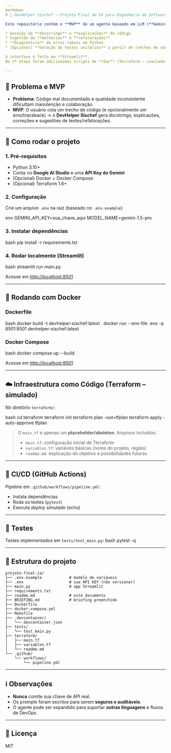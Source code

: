 ```yaml
---
markdown
# 🤖 DevHelper Sischef – Projeto Final de IA para Engenharia de Software

Este repositório contém o **MVP** de um agente baseado em LLM (**Gemini**) para auxiliar desenvolvedores em tarefas como:

* Geração de **docstrings** e **explicações** de código  
* Sugestão de **melhorias** e **refatorações**  
* **Diagnóstico** de erros comuns em Python  
* (Opcional) **Geração de testes unitários** a partir de trechos de código  

A interface é feita em **Streamlit**.  
Na 2ª etapa foram adicionados scripts de **IaC** (Terraform – simulado), **Dockerfile**, **Docker Compose**, **pipeline CI/CD** (GitHub Actions) e **testes automatizados**.

---
```


## 🎯 Problema e MVP

* **Problema**: Código mal documentado e qualidade inconsistente dificultam manutenção e colaboração.  
* **MVP**: O usuário cola um trecho de código (e opcionalmente um erro/traceback) → o **DevHelper Sischef** gera docstrings, explicações, correções e sugestões de testes/refatorações.

---

## 🚀 Como rodar o projeto

### 1. Pré-requisitos
* Python 3.10+  
* Conta no **Google AI Studio** e uma **API Key do Gemini**  
* (Opcional) Docker + Docker Compose  
* (Opcional) Terraform 1.6+  

### 2. Configuração
Crie um arquivo `.env` na raiz (baseado no `.env.example`):

env
GEMINI_API_KEY=sua_chave_aqui
MODEL_NAME=gemini-1.5-pro


### 3. Instalar dependências

bash
pip install -r requirements.txt


### 4. Rodar localmente (Streamlit)

bash
streamlit run main.py


Acesse em [http://localhost:8501](http://localhost:8501)

---

## 🐳 Rodando com Docker

### Dockerfile

bash
docker build -t devhelper-sischef:latest .
docker run --env-file .env -p 8501:8501 devhelper-sischef:latest


### Docker Compose

bash
docker compose up --build


Acesse em [http://localhost:8501](http://localhost:8501)

---

## ☁️ Infraestrutura como Código (Terraform – simulado)

No diretório `terraform/`:

bash
cd terraform
terraform init
terraform plan -out=tfplan
terraform apply -auto-approve tfplan


> O `main.tf` é apenas um **placeholder/skeleton**.
> Arquivos incluídos:
>
> * `main.tf`: configuração inicial de Terraform
> * `variables.tf`: variáveis básicas (nome do projeto, região)
> * `readme.md`: explicação do objetivo e possibilidades futuras

---

## 🔄 CI/CD (GitHub Actions)

Pipeline em `.github/workflows/pipeline.yml`:

* Instala dependências
* Roda os testes (`pytest`)
* Executa *deploy simulado* (echo)

---

## 🧪 Testes

Testes implementados em `tests/test_main.py`:
bash
pytest -q


---

## 📂 Estrutura do projeto

```
projeto-final-ia/
├── .env.example            # modelo de variáveis
├── .env                    # sua API KEY (não versionar)
├── main.py                 # app Streamlit
├── requirements.txt
├── readme.md               # este documento
├── BRIEFING.md             # briefing preenchido
├── Dockerfile
├── docker-compose.yml
├── Makefile
├── .devcontainer/
│   └── devcontainer.json
├── tests/
│   └── test_main.py
├── terraform/
│   ├── main.tf
│   ├── variables.tf
│   └── readme.md
└── .github/
    └── workflows/
        └── pipeline.yml
```

---

## ℹ️ Observações

* **Nunca** comite sua chave de API real.
* Os prompts foram escritos para serem **seguros e auditáveis**.
* O agente pode ser expandido para suportar **outras linguagens** e fluxos de DevOps.

---

## 📄 Licença

MIT

